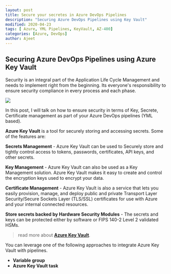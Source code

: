 ```yaml
---
layout: post
title: Secure your secretes in Azure DevOps Pipelines
description: "Securing Azure DevOps Pipelines using Key Vault"
modified: 2020-04-23
tags: [ Azure, YML Pipelines, KeyVault, AZ-400]
categories: [Azure, DevOps]
author: Ajeet
---
```


## Securing Azure DevOps Pipelines using Azure Key Vault  


Security is an integral part of the Application Life Cycle Management and needs to implement right from the beginning. Its everyone's responsibility to ensure security compliance in every process and each phase.

![](https://media1.giphy.com/media/JpGRoqJXTqv4f1mrJb/100.webp?cid=ecf05e47d6cfd92788dfc2cd326e5a4af621da17e69257b7&rid=100.webp)

In this post, I will talk on how to ensure security in terms of Key, Secrete, Certificate management as part of your Azure DevOps pipelines (YML based).



<!--more-->

**Azure Key Vault** is a tool for securely storing and accessing secrets.  Some of the features are:

**Secrets Management** - Azure Key Vault can be used to Securely store and tightly control access to tokens, passwords, certificates, API keys, and other secrets.

**Key Management** - Azure Key Vault can also be used as a Key Management solution. Azure Key Vault makes it easy to create and control the encryption keys used to encrypt your data.

**Certificate Management** - Azure Key Vault is also a service that lets you easily provision, manage, and deploy public and private Transport Layer Security/Secure Sockets Layer (TLS/SSL) certificates for use with Azure and your internal connected resources.

**Store secrets backed by Hardware Security Modules** - The secrets and keys can be protected either by software or FIPS 140-2 Level 2 validated HSMs.

> read more about [**Azure Key Vault**](https://docs.microsoft.com/en-in/azure/key-vault/general/overview).

You can leverage one of the following approaches to integrate Azure Key Vault with pipelines.

-   **Variable group**
-   **Azure Key Vault task**